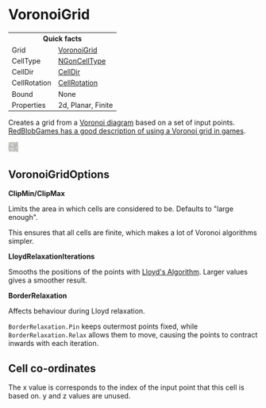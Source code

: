 # VoronoiGrid

<table>
<tr><th colspan="2">Quick facts</th></tr>
<tr><td>Grid</td><td><a href="xref:Sylves.VoronoiGrid">VoronoiGrid</a></td></tr>
<tr><td>CellType</td><td><a href="xref:Sylves.NGonCellType">NGonCellType</a></td></tr>
<tr><td>CellDir</td><td><a href="xref:Sylves.CellDir">CellDir</a></td></tr>
<tr><td>CellRotation</td><td><a href="xref:Sylves.CellRotation">CellRotation</a></td></tr>
<tr><td>Bound</td><td>None</td></tr>
<tr><td>Properties</td><td>2d, Planar, Finite</td></tr>
</table>

Creates a grid from a <a href="https://en.wikipedia.org/wiki/Voronoi_diagram">Voronoi diagram</a> based on a set of input points. <a href="http://www-cs-students.stanford.edu/~amitp/game-programming/polygon-map-generation/">RedBlobGames has a good description of using a Voronoi grid in games</a>.

<img class="grid-thumb" src="../../images/grids/voronoi.svg" /></img>

## VoronoiGridOptions

**ClipMin/ClipMax**

Limits the area in which cells are considered to be. Defaults to "large enough".

This ensures that all cells are finite, which makes a lot of Voronoi algorithms simpler.

**LloydRelaxationIterations**

Smooths the positions of the points with [Lloyd's Algorithm](https://en.wikipedia.org/wiki/Lloyd's_algorithm). Larger values gives a smoother result.

**BorderRelaxation**

Affects behaviour during Lloyd relaxation.

`BorderRelaxation.Pin` keeps outermost points fixed, while `BorderRelaxation.Relax` allows them to move, causing the points to contract inwards with each iteration.


## Cell co-ordinates

The x value is corresponds to the index of the input point that this cell is based on. y and z values are unused.

